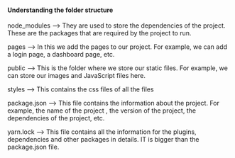#### Understanding the folder structure

node_modules --> They are used to store the dependencies of the project. These are the packages that are required by the project to run.

pages --> In this we add the pages to our project. For example, we can add a login page, a dashboard page, etc.

public --> This is the folder where we store our static files. For example, we can store our images and JavaScript files here.

styles --> This contains the css files of all the files

package.json --> This file contains the information about the project. For example, the name of the project , the version of the project, the dependencies of the project, etc.

yarn.lock --> This file contains all the information for the plugins, dependencies and other packages in details. IT is bigger than the package.json file.

